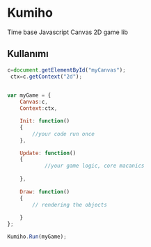 # Kumiho
Time base Javascript Canvas 2D game lib


## Kullanımı 


```javascript
c=document.getElementById("myCanvas");
 ctx=c.getContext("2d");   

    
var myGame = {
	Canvas:c,
	Context:ctx,

	Init: function()
	{
		//your code run once
	},

	Update: function()
	{
        	//your game logic, core macanics
        
	},
	
	Draw: function()
	{      
		// rendering the objects
        
	}
};

Kumiho.Run(myGame);
```
